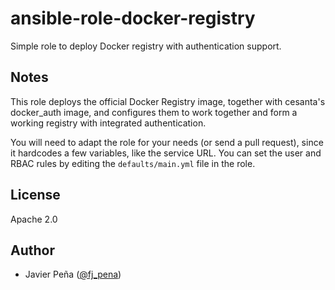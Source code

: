 # ansible-role-docker-registry

Simple role to deploy Docker registry with authentication support.

## Notes

This role deploys the official Docker Registry image, together with cesanta's
docker_auth image, and configures them to work together and form a working
registry with integrated authentication.

You will need to adapt the role for your needs (or send a pull request), since
it hardcodes a few variables, like the service URL. You can set the
user and RBAC rules by editing the `defaults/main.yml` file in the role.

## License

Apache 2.0

## Author

* Javier Peña ([@fj_pena](https://github.com/javierpena))
